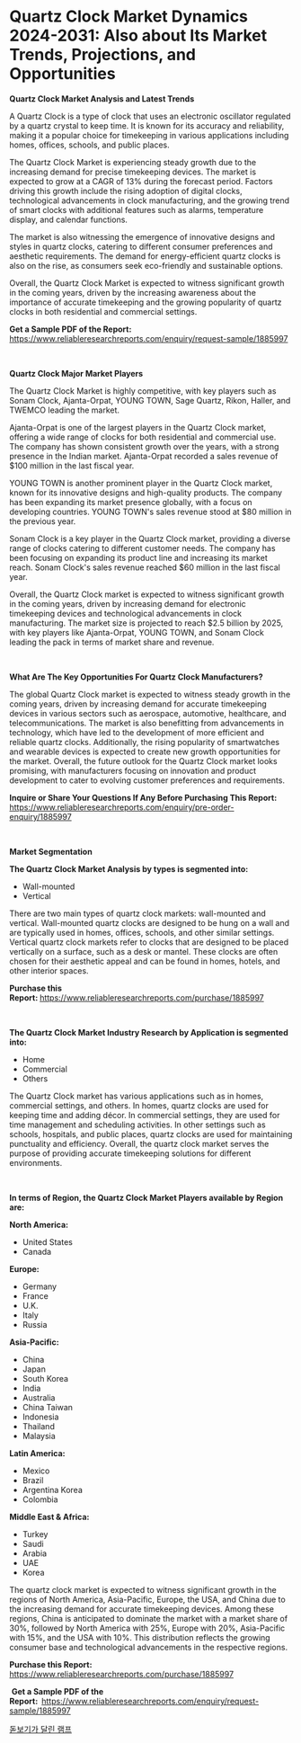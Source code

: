 <p><h1>Quartz Clock Market Dynamics 2024-2031: Also about Its Market Trends, Projections, and Opportunities</h1></p><p><strong>Quartz Clock Market Analysis and Latest Trends</strong></p>
<p><p>A Quartz Clock is a type of clock that uses an electronic oscillator regulated by a quartz crystal to keep time. It is known for its accuracy and reliability, making it a popular choice for timekeeping in various applications including homes, offices, schools, and public places.</p><p>The Quartz Clock Market is experiencing steady growth due to the increasing demand for precise timekeeping devices. The market is expected to grow at a CAGR of 13% during the forecast period. Factors driving this growth include the rising adoption of digital clocks, technological advancements in clock manufacturing, and the growing trend of smart clocks with additional features such as alarms, temperature display, and calendar functions.</p><p>The market is also witnessing the emergence of innovative designs and styles in quartz clocks, catering to different consumer preferences and aesthetic requirements. The demand for energy-efficient quartz clocks is also on the rise, as consumers seek eco-friendly and sustainable options.</p><p>Overall, the Quartz Clock Market is expected to witness significant growth in the coming years, driven by the increasing awareness about the importance of accurate timekeeping and the growing popularity of quartz clocks in both residential and commercial settings.</p></p>
<p><strong>Get a Sample PDF of the Report:&nbsp;</strong> <a href="https://www.reliableresearchreports.com/enquiry/request-sample/1885997">https://www.reliableresearchreports.com/enquiry/request-sample/1885997</a></p>
<p>&nbsp;</p>
<p><strong>Quartz Clock Major Market Players</strong></p>
<p><p>The Quartz Clock Market is highly competitive, with key players such as Sonam Clock, Ajanta-Orpat, YOUNG TOWN, Sage Quartz, Rikon, Haller, and TWEMCO leading the market.</p><p>Ajanta-Orpat is one of the largest players in the Quartz Clock market, offering a wide range of clocks for both residential and commercial use. The company has shown consistent growth over the years, with a strong presence in the Indian market. Ajanta-Orpat recorded a sales revenue of $100 million in the last fiscal year.</p><p>YOUNG TOWN is another prominent player in the Quartz Clock market, known for its innovative designs and high-quality products. The company has been expanding its market presence globally, with a focus on developing countries. YOUNG TOWN's sales revenue stood at $80 million in the previous year.</p><p>Sonam Clock is a key player in the Quartz Clock market, providing a diverse range of clocks catering to different customer needs. The company has been focusing on expanding its product line and increasing its market reach. Sonam Clock's sales revenue reached $60 million in the last fiscal year.</p><p>Overall, the Quartz Clock market is expected to witness significant growth in the coming years, driven by increasing demand for electronic timekeeping devices and technological advancements in clock manufacturing. The market size is projected to reach $2.5 billion by 2025, with key players like Ajanta-Orpat, YOUNG TOWN, and Sonam Clock leading the pack in terms of market share and revenue.</p></p>
<p>&nbsp;</p>
<p><strong>What Are The Key Opportunities For Quartz Clock Manufacturers?</strong></p>
<p><p>The global Quartz Clock market is expected to witness steady growth in the coming years, driven by increasing demand for accurate timekeeping devices in various sectors such as aerospace, automotive, healthcare, and telecommunications. The market is also benefitting from advancements in technology, which have led to the development of more efficient and reliable quartz clocks. Additionally, the rising popularity of smartwatches and wearable devices is expected to create new growth opportunities for the market. Overall, the future outlook for the Quartz Clock market looks promising, with manufacturers focusing on innovation and product development to cater to evolving customer preferences and requirements.</p></p>
<p><strong>Inquire or Share Your Questions If Any Before Purchasing This Report:</strong> <a href="https://www.reliableresearchreports.com/enquiry/pre-order-enquiry/1885997">https://www.reliableresearchreports.com/enquiry/pre-order-enquiry/1885997</a></p>
<p>&nbsp;</p>
<p><strong>Market Segmentation</strong></p>
<p><strong>The Quartz Clock Market Analysis by types is segmented into:</strong></p>
<p><ul><li>Wall-mounted</li><li>Vertical</li></ul></p>
<p><p>There are two main types of quartz clock markets: wall-mounted and vertical. Wall-mounted quartz clocks are designed to be hung on a wall and are typically used in homes, offices, schools, and other similar settings. Vertical quartz clock markets refer to clocks that are designed to be placed vertically on a surface, such as a desk or mantel. These clocks are often chosen for their aesthetic appeal and can be found in homes, hotels, and other interior spaces.</p></p>
<p><strong>Purchase this Report:&nbsp;</strong><a href="https://www.reliableresearchreports.com/purchase/1885997">https://www.reliableresearchreports.com/purchase/1885997</a></p>
<p>&nbsp;</p>
<p><strong>The Quartz Clock Market Industry Research by Application is segmented into:</strong></p>
<p><ul><li>Home</li><li>Commercial</li><li>Others</li></ul></p>
<p><p>The Quartz Clock market has various applications such as in homes, commercial settings, and others. In homes, quartz clocks are used for keeping time and adding décor. In commercial settings, they are used for time management and scheduling activities. In other settings such as schools, hospitals, and public places, quartz clocks are used for maintaining punctuality and efficiency. Overall, the quartz clock market serves the purpose of providing accurate timekeeping solutions for different environments.</p></p>
<p>&nbsp;</p>
<p><strong>In terms of Region, the Quartz Clock Market Players available by Region are:</strong></p>
<p>
    <p> <strong> North America: </strong>
        <ul>
            <li>United States</li>
            <li>Canada</li>
        </ul>
        </p> 
    <p> <strong> Europe: </strong>
        <ul>
            <li>Germany</li>
            <li>France</li>
            <li>U.K.</li>
            <li>Italy</li>
            <li>Russia</li>
        </ul>
        </p> 
    <p> <strong> Asia-Pacific: </strong>
        <ul>
            <li>China</li>
            <li>Japan</li>
            <li>South Korea</li>
            <li>India</li>
            <li>Australia</li>
            <li>China Taiwan</li>
            <li>Indonesia</li>
            <li>Thailand</li>
            <li>Malaysia</li>
        </ul>
        </p> 
    <p> <strong> Latin America: </strong>
        <ul>
            <li>Mexico</li>
            <li>Brazil</li>
            <li>Argentina Korea</li>
            <li>Colombia</li>
        </ul>
        </p> 
    <p> <strong> Middle East & Africa: </strong>
        <ul>
            <li>Turkey</li>
            <li>Saudi</li>
            <li>Arabia</li>
            <li>UAE</li>
            <li>Korea</li>
        </ul>
    </p>
    </p>
<p><p>The quartz clock market is expected to witness significant growth in the regions of North America, Asia-Pacific, Europe, the USA, and China due to the increasing demand for accurate timekeeping devices. Among these regions, China is anticipated to dominate the market with a market share of 30%, followed by North America with 25%, Europe with 20%, Asia-Pacific with 15%, and the USA with 10%. This distribution reflects the growing consumer base and technological advancements in the respective regions.</p></p>
<p><strong>Purchase this Report: </strong><a href="https://www.reliableresearchreports.com/purchase/1885997">https://www.reliableresearchreports.com/purchase/1885997</a></p>
<p>&nbsp;<strong>Get a Sample PDF of the Report:&nbsp;&nbsp;</strong><a href="https://www.reliableresearchreports.com/enquiry/request-sample/1885997">https://www.reliableresearchreports.com/enquiry/request-sample/1885997</a></p>
<p><strong></strong></p>
<p><p><a href="https://medium.com/@raisin7568/%EB%93%B1%EB%B6%88%EA%B3%BC-%ED%99%95%EB%8C%80%EA%B2%BD-%EC%8B%9C%EC%9E%A5-%EB%B3%B4%EA%B3%A0%EC%84%9C%EB%8A%94-%EC%9D%B4-%EC%8B%9C%EC%9E%A5%EC%9D%98-%EC%B5%9C%EC%8B%A0-%EB%8F%99%ED%96%A5%EA%B3%BC-%EC%84%B1%EC%9E%A5-%EA%B8%B0%ED%9A%8C%EB%A5%BC-%EB%93%9C%EB%9F%AC%EB%83%85%EB%8B%88%EB%8B%A4-60f6e5bd2e31">돋보기가 달린 램프</a></p></p>